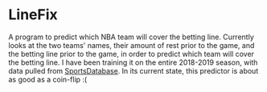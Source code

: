# LineFix
A program to predict which NBA team will cover the betting line.
Currently looks at the two teams' names, their amount of rest prior to the game, and the betting line prior to the game, in order to predict which team will cover the betting line.
I have been training it on the entire 2018-2019 season, with data pulled from [SportsDatabase](https://sportsdatabase.com/nba/query).
In its current state, this predictor is about as good as a coin-flip :(
